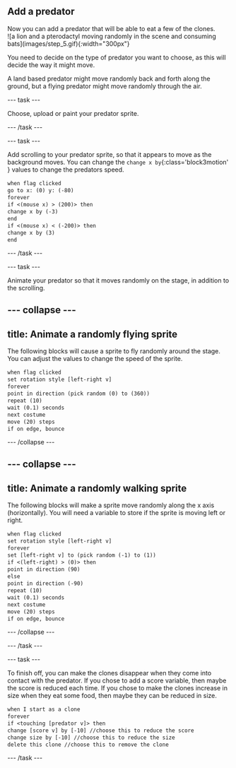 ## Add a predator

<div style="display: flex; flex-wrap: wrap">
<div style="flex-basis: 200px; flex-grow: 1; margin-right: 15px;">
Now you can add a predator that will be able to eat a few of the clones.
</div>
<div>
![a lion and a pterodactyl moving randomly in the scene and consuming bats](images/step_5.gif){:width="300px"}
</div>
</div>

You need to decide on the type of predator you want to choose, as this will decide the way it might move.

A land based predator might move randomly back and forth along the ground, but a flying predator might move randomly through the air.

--- task ---

Choose, upload or paint your predator sprite.

--- /task ---

--- task ---

Add scrolling to your predator sprite, so that it appears to move as the background moves. You can change the `change x by`{:class='block3motion' } values to change the predators speed.

```blocks3
when flag clicked
go to x: (0) y: (-80)
forever
if <(mouse x) > (200)> then
change x by (-3)
end
if <(mouse x) < (-200)> then
change x by (3)
end
```

--- /task ---


--- task ---

Animate your predator so that it moves randomly on the stage, in addition to the scrolling.

--- collapse ---
---
title: Animate a randomly flying sprite
---

The following blocks will cause a sprite to fly randomly around the stage. You can adjust the values to change the speed of the sprite.

```blocks3
when flag clicked
set rotation style [left-right v]
forever
point in direction (pick random (0) to (360))
repeat (10)
wait (0.1) seconds
next costume
move (20) steps
if on edge, bounce
```

--- /collapse ---

--- collapse ---
---
title: Animate a randomly walking sprite
---

The following blocks will make a sprite move randomly along the x axis (horizontally). You will need a variable to store if the sprite is moving left or right.

```blocks3
when flag clicked
set rotation style [left-right v]
forever
set [left-right v] to (pick random (-1) to (1))
if <(left-right) > (0)> then
point in direction (90)
else
point in direction (-90)
repeat (10)
wait (0.1) seconds
next costume
move (20) steps
if on edge, bounce
```

--- /collapse ---

--- /task ---

--- task ---

To finish off, you can make the clones disappear when they come into contact with the predator. If you chose to add a score variable, then maybe the score is reduced each time. If you chose to make the clones increase in size when they eat some food, then maybe they can be reduced in size.

```blocks3
when I start as a clone
forever
if <touching [predator v]> then
change [score v] by [-10] //choose this to reduce the score
change size by [-10] //choose this to reduce the size
delete this clone //choose this to remove the clone
```

--- /task ---

